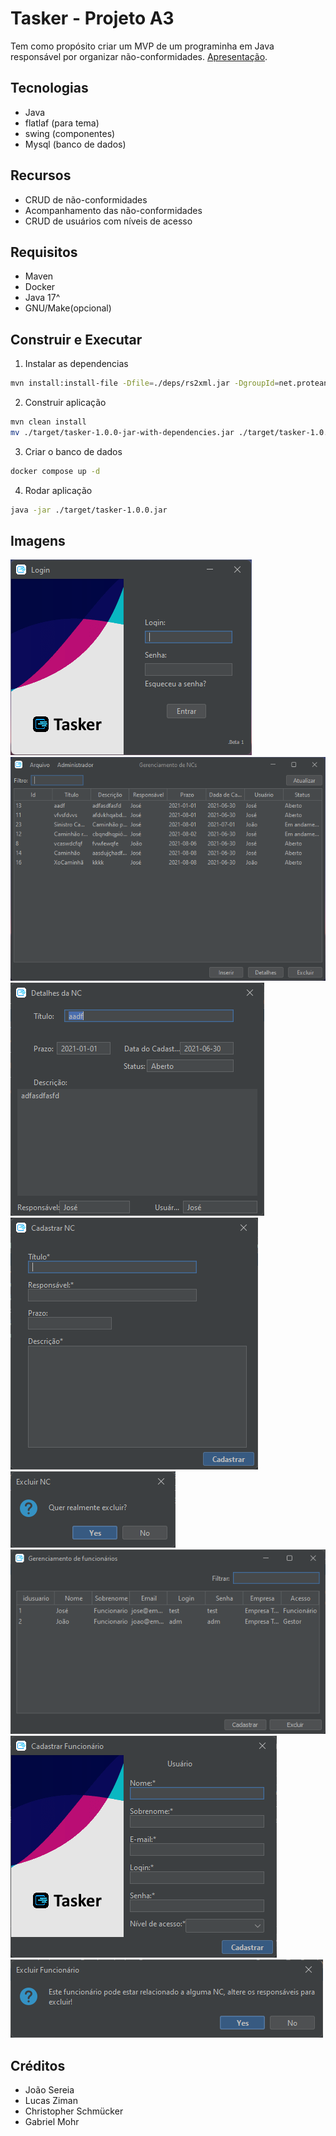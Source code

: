 # Tasker - Projeto A3

Tem como propósito criar um MVP de um programinha em Java responsável por organizar não-conformidades. [Apresentação](https://docs.google.com/presentation/d/1hKat4711DHDRkb4IY8QAKSsrt3hfPt-EkbikfLSffA4/edit?usp=sharing).

## Tecnologias

* Java
* flatlaf (para tema)
* swing (componentes)
* Mysql (banco de dados)

## Recursos

* CRUD de não-conformidades
* Acompanhamento das não-conformidades
* CRUD de usuários com níveis de acesso

## Requisitos

* Maven
* Docker
* Java 17^
* GNU/Make(opcional)

## Construir e Executar

1. Instalar as dependencias

```bash
mvn install:install-file -Dfile=./deps/rs2xml.jar -DgroupId=net.proteanit -DartifactId=rs2xml -Dversion=1.0 -Dpackaging=jar
```

2. Construir aplicação

```bash
mvn clean install
mv ./target/tasker-1.0.0-jar-with-dependencies.jar ./target/tasker-1.0.0.jar
```

3. Criar o banco de dados

```bash
docker compose up -d
```

4. Rodar aplicação

```bash
java -jar ./target/tasker-1.0.0.jar
```

## Imagens

![1726684170223](image/README/1726684170223.png)
![1726684176965](image/README/1726684176965.png)
![1726684181430](image/README/1726684181430.png)
![1726684185233](image/README/1726684185233.png)
![1726684188741](image/README/1726684188741.png)
![1726684192933](image/README/1726684192933.png)
![1726684198076](image/README/1726684198076.png)
![1726684202403](image/README/1726684202403.png)

## Créditos

* João Sereia
* Lucas Ziman
* Christopher Schmücker
* Gabriel Mohr
